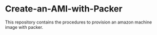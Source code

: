 # Create-an-AMI-with-Packer
This repository contains the procedures to provision an amazon machine image with packer.


